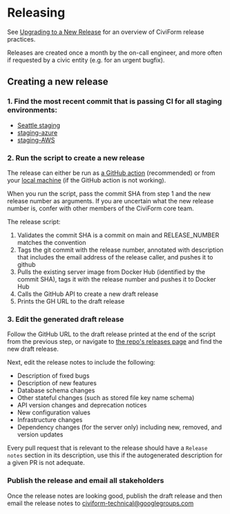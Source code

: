 # Releasing

See [Upgrading to a New Release](it-manual/sre-playbook/upgrading-to-a-new-release.md) for an overview of CiviForm release practices.

Releases are created once a month by the on-call engineer, and more often if requested by a civic entity (e.g. for an urgent bugfix).

## Creating a new release

### 1. Find the most recent commit that is passing CI for all staging environments:

* [Seattle staging](https://staging.seattle.civiform.com/)
* [staging-azure](https://staging-azure.civiform.dev/)
* [staging-AWS](https://staging-aws.civiform.dev/)

### 2. Run the script to create a new release

The release can either be run as [a GitHub action](https://github.com/civiform/civiform/actions/workflows/release.yaml) (recommended) or from your [local machine](https://github.com/civiform/civiform/blob/main/bin/create-release) (if the GitHub action is not working).

When you run the script, pass the commit SHA from step 1 and the new release number as arguments. If you are uncertain what the new release number is, confer with other members of the CiviForm core team.

The release script:

1. Validates the commit SHA is a commit on main and RELEASE_NUMBER matches the convention
1. Tags the git commit with the release number, annotated with description that includes the email address of the release caller, and pushes it to github
1. Pulls the existing server image from Docker Hub (identified by the commit SHA), tags it with the release number and pushes it to Docker Hub
1. Calls the GitHub API to create a new draft release
1. Prints the GH URL to the draft release


### 3. Edit the generated draft release

Follow the GitHub URL to the draft release printed at the end of the script from the previous step, or navigate to [the repo's releases page](https://github.com/civiform/civiform/releases) and find the new draft release.

Next, edit the release notes to include the following:

- Description of fixed bugs
- Description of new features
- Database schema changes
- Other stateful changes (such as stored file key name schema)
- API version changes and deprecation notices
- New configuration values
- Infrastructure changes
- Dependency changes (for the server only) including new, removed, and version updates

Every pull request that is relevant to the release should have a `Release notes` section in its description, use this if the autogenerated description for a given PR is not adequate.

### Publish the release and email all stakeholders

Once the release notes are looking good, publish the draft release and then email the release notes to civiform-technical@googlegroups.com
